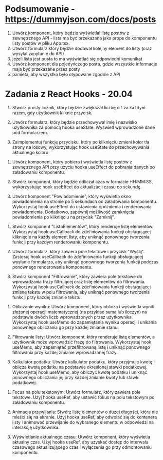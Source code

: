 # Podsumowanie - https://dummyjson.com/docs/posts
1. Utwórz komponent, który będzie wyświetlał listę postów z zewnętrznego API - lista ma być przekazana jako props do komponentu listy postów w pliku App.tsx.
2. Utwórz formularz który będzie dodawał kolejny element do listy (oraz wysylal zapytanie do API)
3. jeżeli lista jest pusta to ma wyświetlać się odpowiedni komunikat
4. Utwórz komponent dla pojedyńczego posta, gdzie wszystkie informacje maja być przekazane przez posty
5. pamietaj aby wszystko było otypowane zgodnie z API

# Zadania z React Hooks - 20.04

<!-- useState -->
1. Stwórz prosty licznik, który będzie zwiększał liczbę o 1 za każdym razem, gdy użytkownik kliknie przycisk.

2. Utwórz formularz, który będzie przechowywał imię i nazwisko użytkownika za pomocą hooka useState. Wyświetl wprowadzone dane pod formularzem.

3. Zaimplementuj funkcję przycisku, który po kliknięciu zmieni kolor tła strony na losowy, wykorzystując hook useState do przechowywania aktualnego koloru.



<!-- useEffect -->
1. Utwórz komponent, który pobiera i wyświetla listę postów z zewnętrznego API przy użyciu hooka useEffect do pobrania danych po załadowaniu komponentu.

2. Stwórz komponent, który będzie odliczał czas w formacie HH:MM:SS, wykorzystując hook useEffect do aktualizacji czasu co sekundę.

3. Utwórz komponent "Powiadomienie", który wyświetla okno powiadomienia na stronie po 5 sekundach od załadowania komponentu. Wykorzystaj hook useEffect do ustawienia opóźnienia i renderowania powiadomienia. Dodatkowo, zapewnij możliwość zamknięcia powiadomienia po kliknięciu na przycisk "Zamknij".

<!-- useCallback -->
1. Stwórz komponent "ListaElementów", który renderuje listę elementów. Wykorzystaj hook useCallback do zdefiniowania funkcji obsługującej kliknięcie na każdy element listy, aby uniknąć ponownego tworzenia funkcji przy każdym renderowaniu komponentu.

2. Utwórz formularz, który zawiera pole tekstowe i przycisk "Wyślij". Zastosuj hook useCallback do zdefiniowania funkcji obsługującej wysłanie formularza, aby uniknąć ponownego tworzenia funkcji podczas ponownego renderowania komponentu.

3. Stwórz komponent "Filtrowanie", który zawiera pole tekstowe do wprowadzania frazy filtrującej oraz listę elementów do filtrowania. Wykorzystaj hook useCallback do zdefiniowania funkcji obsługującej zmianę tekstu w polu filtrowania, aby uniknąć ponownego tworzenia funkcji przy każdej zmianie tekstu.

<!-- useMemo -->
1. Obliczanie wyniku: Utwórz komponent, który oblicza i wyświetla wynik złożonej operacji matematycznej (na przykład suma lub iloczyn) na podstawie dwóch liczb wprowadzonych przez użytkownika. Wykorzystaj hook useMemo do zapamiętania wyniku operacji i unikania ponownego obliczania go przy każdej zmianie stanu.

2. Filtrowanie listy: Utwórz komponent, który renderuje listę elementów, a użytkownik może wprowadzić frazę do filtrowania. Wykorzystaj hook useMemo, aby zapamiętać przefiltrowaną listę i uniknąć ponownego filtrowania przy każdej zmianie wprowadzanej frazy.

3. Kalkulator podatku: Utwórz kalkulator podatku, który przyjmuje kwotę i oblicza kwotę podatku na podstawie określonej stawki podatkowej. Wykorzystaj hook useMemo, aby obliczyć kwotę podatku i uniknąć ponownego obliczania jej przy każdej zmianie kwoty lub stawki podatkowej.

<!-- useRef -->
1. Focus na polu tekstowym: Utwórz formularz, który zawiera pole tekstowe. Użyj hooka useRef, aby ustawić fokus na polu tekstowym po załadowaniu komponentu.

2. Animacja przewijania: Stwórz listę elementów o dużej długości, która nie mieści się na ekranie. Użyj hooka useRef, aby odwołać się do kontenera listy i animować przewijanie do wybranego elementu w odpowiedzi na interakcję użytkownika.

3. Wyświetlanie aktualnego czasu: Utwórz komponent, który wyświetla aktualny czas. Użyj hooka useRef, aby uzyskać dostęp do interwału czasowego aktualizującego czas i wyłączenia go przy odmontowaniu komponentu.